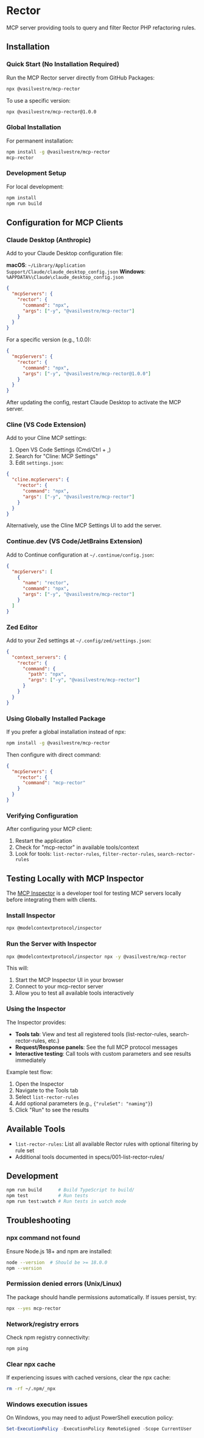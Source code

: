 # Rector

MCP server providing tools to query and filter Rector PHP refactoring rules.

## Installation

### Quick Start (No Installation Required)

Run the MCP Rector server directly from GitHub Packages:

```bash
npx @vasilvestre/mcp-rector
```

To use a specific version:

```bash
npx @vasilvestre/mcp-rector@1.0.0
```

### Global Installation

For permanent installation:

```bash
npm install -g @vasilvestre/mcp-rector
mcp-rector
```

### Development Setup

For local development:

```bash
npm install
npm run build
```

## Configuration for MCP Clients

### Claude Desktop (Anthropic)

Add to your Claude Desktop configuration file:

**macOS**: `~/Library/Application Support/Claude/claude_desktop_config.json`
**Windows**: `%APPDATA%\Claude\claude_desktop_config.json`

```json
{
  "mcpServers": {
    "rector": {
      "command": "npx",
      "args": ["-y", "@vasilvestre/mcp-rector"]
    }
  }
}
```

For a specific version (e.g., 1.0.0):
```json
{
  "mcpServers": {
    "rector": {
      "command": "npx",
      "args": ["-y", "@vasilvestre/mcp-rector@1.0.0"]
    }
  }
}
```

After updating the config, restart Claude Desktop to activate the MCP server.

### Cline (VS Code Extension)

Add to your Cline MCP settings:

1. Open VS Code Settings (Cmd/Ctrl + ,)
2. Search for "Cline: MCP Settings"
3. Edit `settings.json`:

```json
{
  "cline.mcpServers": {
    "rector": {
      "command": "npx",
      "args": ["-y", "@vasilvestre/mcp-rector"]
    }
  }
}
```

Alternatively, use the Cline MCP Settings UI to add the server.

### Continue.dev (VS Code/JetBrains Extension)

Add to Continue configuration at `~/.continue/config.json`:

```json
{
  "mcpServers": [
    {
      "name": "rector",
      "command": "npx",
      "args": ["-y", "@vasilvestre/mcp-rector"]
    }
  ]
}
```

### Zed Editor

Add to your Zed settings at `~/.config/zed/settings.json`:

```json
{
  "context_servers": {
    "rector": {
      "command": {
        "path": "npx",
        "args": ["-y", "@vasilvestre/mcp-rector"]
      }
    }
  }
}
```

### Using Globally Installed Package

If you prefer a global installation instead of npx:

```bash
npm install -g @vasilvestre/mcp-rector
```

Then configure with direct command:

```json
{
  "mcpServers": {
    "rector": {
      "command": "mcp-rector"
    }
  }
}
```

### Verifying Configuration

After configuring your MCP client:

1. Restart the application
2. Check for "mcp-rector" in available tools/context
3. Look for tools: `list-rector-rules`, `filter-rector-rules`, `search-rector-rules`

## Testing Locally with MCP Inspector

The [MCP Inspector](https://modelcontextprotocol.io/docs/tools/inspector) is a developer tool for testing MCP servers locally before integrating them with clients.

### Install Inspector

```bash
npx @modelcontextprotocol/inspector
```

### Run the Server with Inspector

```bash
npx @modelcontextprotocol/inspector npx -y @vasilvestre/mcp-rector
```

This will:
1. Start the MCP Inspector UI in your browser
2. Connect to your mcp-rector server
3. Allow you to test all available tools interactively

### Using the Inspector

The Inspector provides:
- **Tools tab**: View and test all registered tools (list-rector-rules, search-rector-rules, etc.)
- **Request/Response panels**: See the full MCP protocol messages
- **Interactive testing**: Call tools with custom parameters and see results immediately

Example test flow:
1. Open the Inspector
2. Navigate to the Tools tab
3. Select `list-rector-rules`
4. Add optional parameters (e.g., `{"ruleSet": "naming"}`)
5. Click "Run" to see the results

## Available Tools

- `list-rector-rules`: List all available Rector rules with optional filtering by rule set
- Additional tools documented in specs/001-list-rector-rules/

## Development

```bash
npm run build      # Build TypeScript to build/
npm test           # Run tests
npm run test:watch # Run tests in watch mode
```

## Troubleshooting

### npx command not found

Ensure Node.js 18+ and npm are installed:

```bash
node --version  # Should be >= 18.0.0
npm --version
```

### Permission denied errors (Unix/Linux)

The package should handle permissions automatically. If issues persist, try:

```bash
npx --yes mcp-rector
```

### Network/registry errors

Check npm registry connectivity:

```bash
npm ping
```

### Clear npx cache

If experiencing issues with cached versions, clear the npx cache:

```bash
rm -rf ~/.npm/_npx
```

### Windows execution issues

On Windows, you may need to adjust PowerShell execution policy:

```powershell
Set-ExecutionPolicy -ExecutionPolicy RemoteSigned -Scope CurrentUser
```
